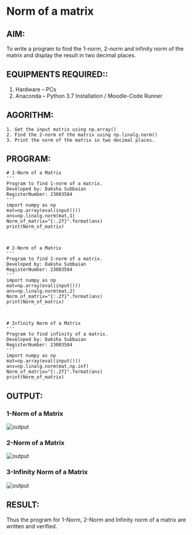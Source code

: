 # Norm of a matrix
## AIM:
To write a program to find the 1-norm, 2-norm and infinity norm of the matrix and display the result in two decimal places.
## EQUIPMENTS REQUIRED::
1.	Hardware – PCs
2.	Anaconda – Python 3.7 Installation / Moodle-Code Runner
## AGORITHM:
	1. Get the input matrix using np.array()   
    2. Find the 2-norm of the matrix using np.linalg.norm()
	3. Print the norm of the matrix in two decimal places.
## PROGRAM:
```
# 1-Norm of a Matrix
'''
Program to find 1-norm of a matrix.
Developed by: Daksha Subbaian
RegisterNumber: 23003584
'''
import numpy as np
mat=np.array(eval(input()))
ans=np.linalg.norm(mat,1)
Norm_of_matrix="{:.2f}".format(ans)
print(Norm_of_matrix)



# 2-Norm of a Matrix
'''
Program to find 2-norm of a matrix.
Developed by: Daksha Subbaian
RegisterNumber: 23003584
'''
import numpy as np
mat=np.array(eval(input()))
ans=np.linalg.norm(mat,2)
Norm_of_matrix="{:.2f}".format(ans)
print(Norm_of_matrix)



# Infinity Norm of a Matrix
'''
Program to find infinity of a matrix.
Developed by: Daksha Subbaian
RegisterNumber: 23003584
'''
import numpy as np
mat=np.array(eval(input()))
ans=np.linalg.norm(mat,np.inf)
Norm_of_matrix="{:.2f}".format(ans)
print(Norm_of_matrix)
```
## OUTPUT:
### 1-Norm of a Matrix

![output](/output07\)1..png)

### 2-Norm of a Matrix
![output](/output07\)2..png)

### 3-Infinity Norm of a Matrix
![output](/output07\)3..png)

## RESULT:
Thus the program for 1-Norm, 2-Norm and Infinity norm of a matrix are written and verified.
